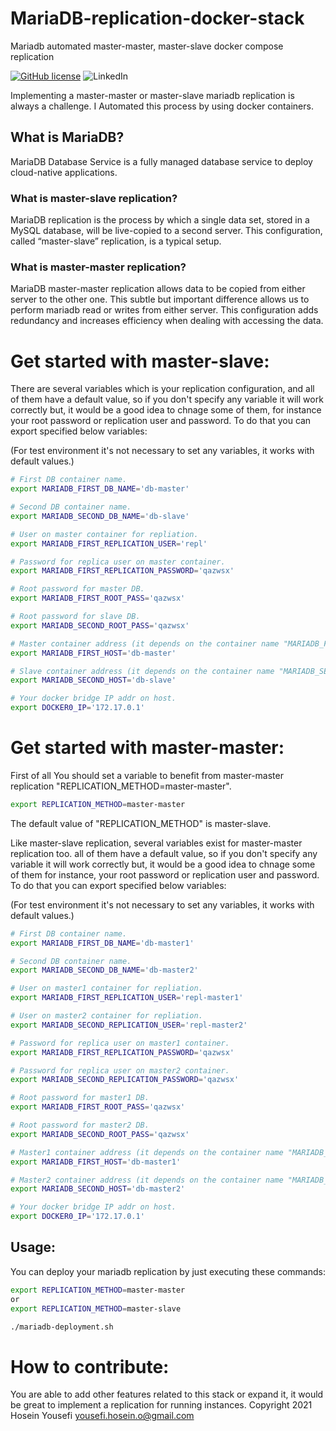 # MariaDB-replication-docker-stack
Mariadb automated master-master, master-slave docker compose replication


[![GitHub license](https://img.shields.io/github/license/hosein-yousefii/Mariadb-replication-docker-stack)](https://github.com/hosein-yousefii/Mariadb-replication-docker-stack/blob/master/LICENSE)
![LinkedIn](https://shields.io/badge/style-hoseinyousefii-black?logo=linkedin&label=LinkedIn&link=https://www.linkedin.com/in/hoseinyousefi)


Implementing a master-master or master-slave mariadb replication is always a challenge. I Automated this process by using docker containers.

## What is MariaDB?

MariaDB Database Service is a fully managed database service to deploy cloud-native applications.

### What is master-slave replication?

MariaDB replication is the process by which a single data set, stored in a MySQL database, will be live-copied to a second server. This configuration, called “master-slave” replication, is a typical setup.

### What is master-master replication?

MariaDB master-master replication allows data to be copied from either server to the other one. This subtle but important difference allows us to perform mariadb read or writes from either server. This configuration adds redundancy and increases efficiency when dealing with accessing the data.

# Get started with master-slave:

There are several variables which is your replication configuration, and all of them have a default value, so if you don't specify any variable it will work correctly but, it would be a good idea to chnage some of them, for instance your root password or replication user and password. To do that you can export specified below variables:

(For test environment it's not necessary to set any variables, it works with default values.)

```bash
# First DB container name.
export MARIADB_FIRST_DB_NAME='db-master'

# Second DB container name.
export MARIADB_SECOND_DB_NAME='db-slave'

# User on master container for repliation.
export MARIADB_FIRST_REPLICATION_USER='repl'

# Password for replica user on master container.
export MARIADB_FIRST_REPLICATION_PASSWORD='qazwsx'

# Root password for master DB.
export MARIADB_FIRST_ROOT_PASS='qazwsx'

# Root password for slave DB.
export MARIADB_SECOND_ROOT_PASS='qazwsx'

# Master container address (it depends on the container name "MARIADB_FIRST_DB_NAME" and should be same. You can specify IP addr instead "NOT RECOMMENDED").
export MARIADB_FIRST_HOST='db-master'

# Slave container address (it depends on the container name "MARIADB_SECOND_DB_NAME" and should be same. You can specify IP addr instead "NOT RECOMMENDED").
export MARIADB_SECOND_HOST='db-slave'

# Your docker bridge IP addr on host.
export DOCKER0_IP='172.17.0.1'

```

# Get started with master-master:

First of all You should set a variable to benefit from master-master replication "REPLICATION_METHOD=master-master".

```bash
export REPLICATION_METHOD=master-master
```

The default value of "REPLICATION_METHOD" is master-slave.

Like master-slave replication, several variables exist for master-master replication too. all of them have a default value, so if you don't specify any variable it will work correctly but, it would be a good idea to chnage some of them for instance, your root password or replication user and password. To do that you can export specified below variables:

(For test environment it's not necessary to set any variables, it works with default values.)

```bash
# First DB container name.
export MARIADB_FIRST_DB_NAME='db-master1'

# Second DB container name.
export MARIADB_SECOND_DB_NAME='db-master2'

# User on master1 container for repliation.
export MARIADB_FIRST_REPLICATION_USER='repl-master1'

# User on master2 container for repliation.
export MARIADB_SECOND_REPLICATION_USER='repl-master2'

# Password for replica user on master1 container.
export MARIADB_FIRST_REPLICATION_PASSWORD='qazwsx'

# Password for replica user on master2 container.
export MARIADB_SECOND_REPLICATION_PASSWORD='qazwsx'

# Root password for master1 DB.
export MARIADB_FIRST_ROOT_PASS='qazwsx'

# Root password for master2 DB.
export MARIADB_SECOND_ROOT_PASS='qazwsx'

# Master1 container address (it depends on the container name "MARIADB_FIRST_DB_NAME" and should be same. You can specify IP addr instead "NOT RECOMMENDED").
export MARIADB_FIRST_HOST='db-master1'

# Master2 container address (it depends on the container name "MARIADB_SECOND_DB_NAME" and should be same. You can specify IP addr instead "NOT RECOMMENDED").
export MARIADB_SECOND_HOST='db-master2'

# Your docker bridge IP addr on host.
export DOCKER0_IP='172.17.0.1'

```
## Usage:

You can deploy your mariadb replication by just executing these commands:

```bash
export REPLICATION_METHOD=master-master
or 
export REPLICATION_METHOD=master-slave

./mariadb-deployment.sh
```


# How to contribute:

You are able to add other features related to this stack or expand it, it would be great to implement a replication for running instances.
Copyright 2021 Hosein Yousefi <yousefi.hosein.o@gmail.com>

